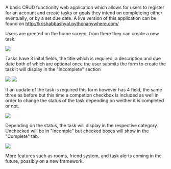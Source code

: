 A basic CRUD functionity web application which allows for users to register for an account and create tasks or goals they intend on completeing either eventually, or by a set due date.
A live version of this application can be found on http://krishabbashyal.pythonanywhere.com/ 

Users are greeted on the home screen, from there they can create a new task. 

![](https://user-images.githubusercontent.com/68142356/141003067-71e45ffa-e54a-4b7b-8407-085cf4918873.png)


Tasks have 3 inital fields, the title which is required, a description and due date both of which are optional once the user submits the form to create the task it will display in the "Incomplete" section

![](https://user-images.githubusercontent.com/68142356/141003243-8c573844-3500-4bd0-b937-a2a34bb6328a.png)
![](https://user-images.githubusercontent.com/68142356/141003711-822b6c83-e435-4c31-9294-503625a8f5b6.png)

If an update of the task is required this form however has 4 field, the same three as before but this time a competion checkbox is included as well in order to change the status of the task depending on weither it is completed or not.

![](https://user-images.githubusercontent.com/68142356/141003789-daf93fef-c2f0-4d6c-b7be-8974e941dfe9.png)

Depending on the status, the task will display in the respective category. Unchecked will be in "Incomple" but checked boxes will show in the "Complete" tab.

![](https://user-images.githubusercontent.com/68142356/141003862-27961095-268f-4ecf-83f1-ddc64d4296bf.png)

More features such as rooms, friend system, and task alerts coming in the future, possibly on a new framework.
